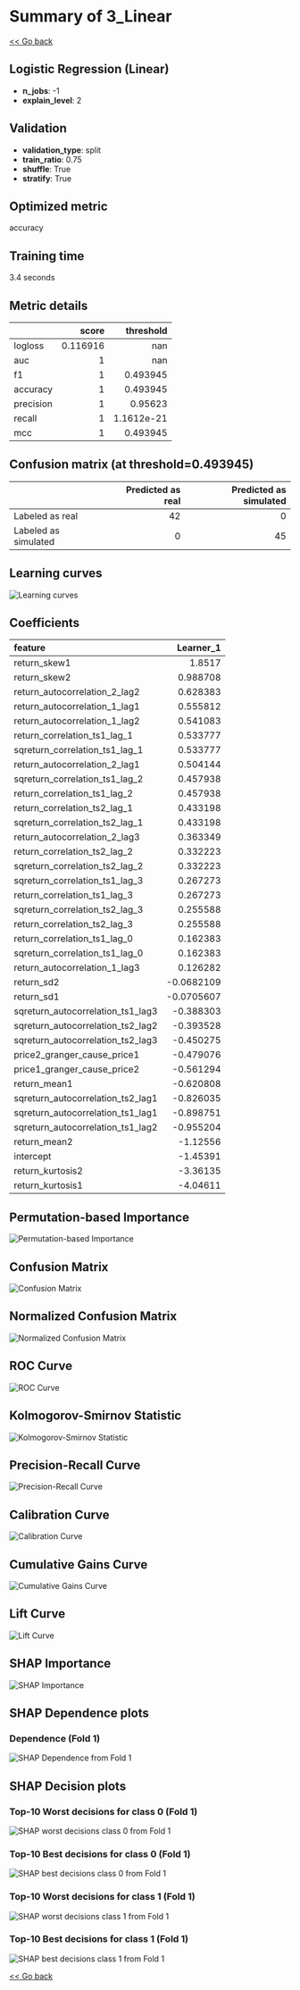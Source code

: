 # Summary of 3_Linear

[<< Go back](../README.md)


## Logistic Regression (Linear)
- **n_jobs**: -1
- **explain_level**: 2

## Validation
 - **validation_type**: split
 - **train_ratio**: 0.75
 - **shuffle**: True
 - **stratify**: True

## Optimized metric
accuracy

## Training time

3.4 seconds

## Metric details
|           |    score |    threshold |
|:----------|---------:|-------------:|
| logloss   | 0.116916 | nan          |
| auc       | 1        | nan          |
| f1        | 1        |   0.493945   |
| accuracy  | 1        |   0.493945   |
| precision | 1        |   0.95623    |
| recall    | 1        |   1.1612e-21 |
| mcc       | 1        |   0.493945   |


## Confusion matrix (at threshold=0.493945)
|                      |   Predicted as real |   Predicted as simulated |
|:---------------------|--------------------:|-------------------------:|
| Labeled as real      |                  42 |                        0 |
| Labeled as simulated |                   0 |                       45 |

## Learning curves
![Learning curves](learning_curves.png)

## Coefficients
| feature                           |   Learner_1 |
|:----------------------------------|------------:|
| return_skew1                      |   1.8517    |
| return_skew2                      |   0.988708  |
| return_autocorrelation_2_lag2     |   0.628383  |
| return_autocorrelation_1_lag1     |   0.555812  |
| return_autocorrelation_1_lag2     |   0.541083  |
| return_correlation_ts1_lag_1      |   0.533777  |
| sqreturn_correlation_ts1_lag_1    |   0.533777  |
| return_autocorrelation_2_lag1     |   0.504144  |
| sqreturn_correlation_ts1_lag_2    |   0.457938  |
| return_correlation_ts1_lag_2      |   0.457938  |
| return_correlation_ts2_lag_1      |   0.433198  |
| sqreturn_correlation_ts2_lag_1    |   0.433198  |
| return_autocorrelation_2_lag3     |   0.363349  |
| return_correlation_ts2_lag_2      |   0.332223  |
| sqreturn_correlation_ts2_lag_2    |   0.332223  |
| sqreturn_correlation_ts1_lag_3    |   0.267273  |
| return_correlation_ts1_lag_3      |   0.267273  |
| sqreturn_correlation_ts2_lag_3    |   0.255588  |
| return_correlation_ts2_lag_3      |   0.255588  |
| return_correlation_ts1_lag_0      |   0.162383  |
| sqreturn_correlation_ts1_lag_0    |   0.162383  |
| return_autocorrelation_1_lag3     |   0.126282  |
| return_sd2                        |  -0.0682109 |
| return_sd1                        |  -0.0705607 |
| sqreturn_autocorrelation_ts1_lag3 |  -0.388303  |
| sqreturn_autocorrelation_ts2_lag2 |  -0.393528  |
| sqreturn_autocorrelation_ts2_lag3 |  -0.450275  |
| price2_granger_cause_price1       |  -0.479076  |
| price1_granger_cause_price2       |  -0.561294  |
| return_mean1                      |  -0.620808  |
| sqreturn_autocorrelation_ts2_lag1 |  -0.826035  |
| sqreturn_autocorrelation_ts1_lag1 |  -0.898751  |
| sqreturn_autocorrelation_ts1_lag2 |  -0.955204  |
| return_mean2                      |  -1.12556   |
| intercept                         |  -1.45391   |
| return_kurtosis2                  |  -3.36135   |
| return_kurtosis1                  |  -4.04611   |


## Permutation-based Importance
![Permutation-based Importance](permutation_importance.png)
## Confusion Matrix

![Confusion Matrix](confusion_matrix.png)


## Normalized Confusion Matrix

![Normalized Confusion Matrix](confusion_matrix_normalized.png)


## ROC Curve

![ROC Curve](roc_curve.png)


## Kolmogorov-Smirnov Statistic

![Kolmogorov-Smirnov Statistic](ks_statistic.png)


## Precision-Recall Curve

![Precision-Recall Curve](precision_recall_curve.png)


## Calibration Curve

![Calibration Curve](calibration_curve_curve.png)


## Cumulative Gains Curve

![Cumulative Gains Curve](cumulative_gains_curve.png)


## Lift Curve

![Lift Curve](lift_curve.png)



## SHAP Importance
![SHAP Importance](shap_importance.png)

## SHAP Dependence plots

### Dependence (Fold 1)
![SHAP Dependence from Fold 1](learner_fold_0_shap_dependence.png)

## SHAP Decision plots

### Top-10 Worst decisions for class 0 (Fold 1)
![SHAP worst decisions class 0 from Fold 1](learner_fold_0_shap_class_0_worst_decisions.png)
### Top-10 Best decisions for class 0 (Fold 1)
![SHAP best decisions class 0 from Fold 1](learner_fold_0_shap_class_0_best_decisions.png)
### Top-10 Worst decisions for class 1 (Fold 1)
![SHAP worst decisions class 1 from Fold 1](learner_fold_0_shap_class_1_worst_decisions.png)
### Top-10 Best decisions for class 1 (Fold 1)
![SHAP best decisions class 1 from Fold 1](learner_fold_0_shap_class_1_best_decisions.png)

[<< Go back](../README.md)
